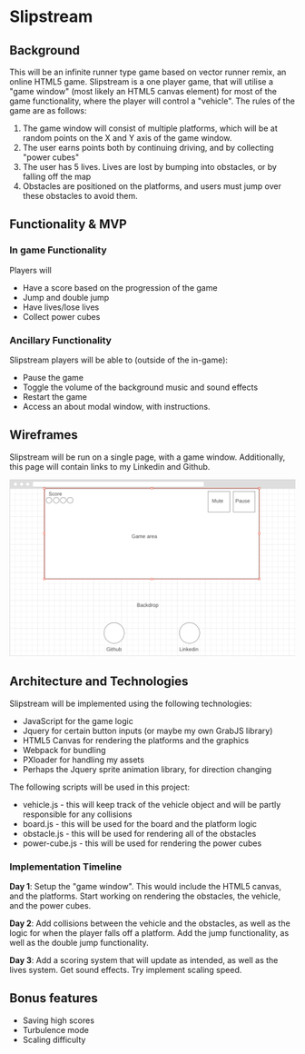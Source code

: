 # Slipstream

## Background

This will be an infinite runner type game based on vector runner remix, an online HTML5 game. Slipstream is a one player game, that will utilise a "game window" (most likely an HTML5 canvas element) for most of the game functionality, where the player will control a "vehicle". The rules of the game are as follows:

1) The game window will consist of multiple platforms, which will be at random points on the X and Y axis of the game window.
2) The user earns points both by continuing driving, and by collecting "power cubes"
3) The user has 5 lives. Lives are lost by bumping into obstacles, or by falling off the map
4) Obstacles are positioned on the platforms, and users must jump over these obstacles to avoid them.

## Functionality & MVP  

### In game Functionality
Players will

- Have a score based on the progression of the game
- Jump and double jump
- Have lives/lose lives
- Collect power cubes

### Ancillary Functionality
Slipstream players will be able to (outside of the in-game):

- Pause the game
- Toggle the volume of the background music and sound effects
- Restart the game
- Access an about modal window, with instructions.



## Wireframes

Slipstream will be run on a single page, with a game window. Additionally, this page will contain links to my Linkedin and Github.

![Wireframe for slipstream](./slipstream-screenshot.png)



## Architecture and Technologies
Slipstream will be implemented using the following technologies:

- JavaScript for the game logic
- Jquery for certain button inputs (or maybe my own GrabJS library)
- HTML5 Canvas for rendering the platforms and the graphics
- Webpack for bundling
- PXloader for handling my assets
- Perhaps the Jquery sprite animation library, for direction changing

The following scripts will be used in this project:
- vehicle.js - this will keep track of the vehicle object and will be partly responsible for any collisions
- board.js - this will be used for the board and the platform logic
- obstacle.js - this will be used for rendering all of the obstacles
- power-cube.js - this will be used for rendering the power cubes



### Implementation Timeline

**Day 1**:
Setup the "game window". This would include the HTML5 canvas, and the platforms. Start working on rendering the obstacles, the vehicle, and the power cubes.

**Day 2**:
Add collisions between the vehicle and the obstacles, as well as the logic for when the player falls off a platform. Add the jump functionality, as well as the double jump functionality.

**Day 3**:
Add a scoring system that will update as intended, as well as the lives system. Get sound effects. Try implement scaling speed.



## Bonus features

- Saving high scores
- Turbulence mode
- Scaling difficulty

